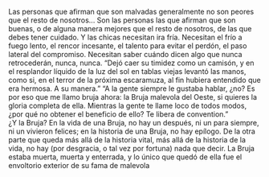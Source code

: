 Las personas que afirman que son malvadas generalmente no son peores que el resto de nosotros... Son las personas las que afirman que son buenas, o de alguna manera mejores que el resto de nosotros, de las que debes tener cuidado.
Y las chicas necesitan ira fría. Necesitan el frío a fuego lento, el rencor incesante, el talento para evitar el perdón, el paso lateral del compromiso. Necesitan saber cuándo dicen algo que nunca retrocederán, nunca, nunca.
“Dejó caer su timidez como un camisón, y en el resplandor líquido de la luz del sol en tablas viejas levantó las manos, como si, en el terror de la próxima escaramuza, al fin hubiera entendido que era hermosa. A su manera.”
“A la gente siempre le gustaba hablar, ¿no? Es por eso que me llamo bruja ahora: la Bruja malevola del Oeste, si quieres la gloria completa de ella. Mientras la gente te llame loco de todos modos, ¿por qué no obtener el beneficio de ello? Te libera de convention.”     
¿Y la Bruja? En la vida de una Bruja, no hay un después, ni un para siempre, ni un vivieron felices; en la historia de una Bruja, no hay epílogo. De la otra parte que queda más allá de la historia vital, más allá de la historia de la vida, no hay (por desgracia, o tal vez por fortuna) nada que decir.
 La Bruja estaba muerta, muerta y enterrada, y lo único que quedó de ella fue el envoltorio exterior de su fama de malevola